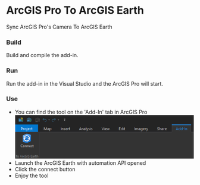 # ArcGIS Pro To ArcGIS Earth
Sync ArcGIS Pro's Camera To ArcGIS Earth

### Build
Build and compile the add-in.

### Run
Run the add-in in the Visual Studio and the ArcGIS Pro will start.

### Use
- You can find the tool on the 'Add-In' tab in ArcGIS Pro
![Addin Tab Image](Images/addin-tab.png)
- Launch the ArcGIS Earth with automation API opened
- Click the connect button
- Enjoy the tool
